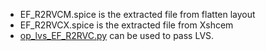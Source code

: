 * EF_R2RVCM.spice is the extracted file from flatten layout
* EF_R2RVCX.spice is the extracted file from Xshcem
* [op_lvs_EF_R2RVC.py](https://github.com/Ahmedredamohamed2022/EF_R2RVC/tree/main/scripts/lvs_script) can be used to pass LVS. 
